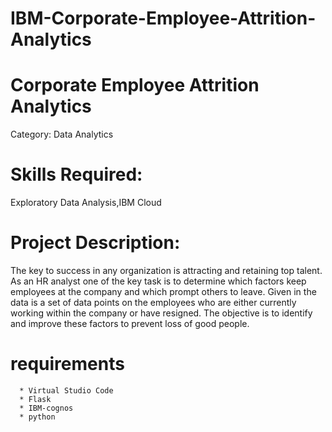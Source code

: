 # IBM-Corporate-Employee-Attrition-Analytics

# Corporate Employee Attrition Analytics

Category: Data Analytics

# Skills Required:
Exploratory Data Analysis,IBM Cloud

# Project Description:

The key to success in any organization is attracting and retaining top talent. As an HR analyst one of the key task is to determine which factors keep employees at the company and which prompt others to leave. Given in the data is a set of data points on the employees who are either currently working within the company or have resigned. The objective is to identify and improve these factors to prevent loss of good people.

# requirements
      * Virtual Studio Code
      * Flask
      * IBM-cognos
      * python
      
